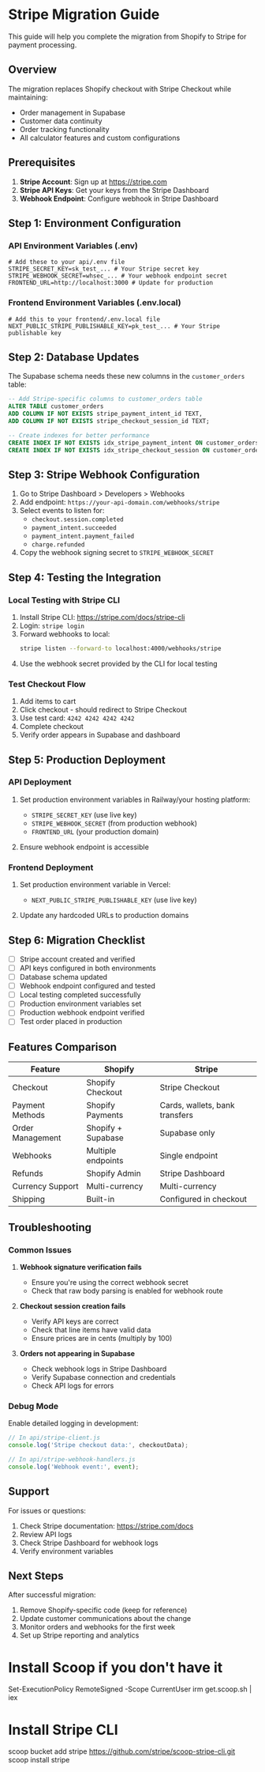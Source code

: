 # Stripe Migration Guide

This guide will help you complete the migration from Shopify to Stripe for payment processing.

## Overview

The migration replaces Shopify checkout with Stripe Checkout while maintaining:
- Order management in Supabase
- Customer data continuity
- Order tracking functionality
- All calculator features and custom configurations

## Prerequisites

1. **Stripe Account**: Sign up at https://stripe.com
2. **Stripe API Keys**: Get your keys from the Stripe Dashboard
3. **Webhook Endpoint**: Configure webhook in Stripe Dashboard

## Step 1: Environment Configuration

### API Environment Variables (.env)

```env
# Add these to your api/.env file
STRIPE_SECRET_KEY=sk_test_... # Your Stripe secret key
STRIPE_WEBHOOK_SECRET=whsec_... # Your webhook endpoint secret
FRONTEND_URL=http://localhost:3000 # Update for production
```

### Frontend Environment Variables (.env.local)

```env
# Add this to your frontend/.env.local file
NEXT_PUBLIC_STRIPE_PUBLISHABLE_KEY=pk_test_... # Your Stripe publishable key
```

## Step 2: Database Updates

The Supabase schema needs these new columns in the `customer_orders` table:

```sql
-- Add Stripe-specific columns to customer_orders table
ALTER TABLE customer_orders 
ADD COLUMN IF NOT EXISTS stripe_payment_intent_id TEXT,
ADD COLUMN IF NOT EXISTS stripe_checkout_session_id TEXT;

-- Create indexes for better performance
CREATE INDEX IF NOT EXISTS idx_stripe_payment_intent ON customer_orders(stripe_payment_intent_id);
CREATE INDEX IF NOT EXISTS idx_stripe_checkout_session ON customer_orders(stripe_checkout_session_id);
```

## Step 3: Stripe Webhook Configuration

1. Go to Stripe Dashboard > Developers > Webhooks
2. Add endpoint: `https://your-api-domain.com/webhooks/stripe`
3. Select events to listen for:
   - `checkout.session.completed`
   - `payment_intent.succeeded`
   - `payment_intent.payment_failed`
   - `charge.refunded`
4. Copy the webhook signing secret to `STRIPE_WEBHOOK_SECRET`

## Step 4: Testing the Integration

### Local Testing with Stripe CLI

1. Install Stripe CLI: https://stripe.com/docs/stripe-cli
2. Login: `stripe login`
3. Forward webhooks to local:
   ```bash
   stripe listen --forward-to localhost:4000/webhooks/stripe
   ```
4. Use the webhook secret provided by the CLI for local testing

### Test Checkout Flow

1. Add items to cart
2. Click checkout - should redirect to Stripe Checkout
3. Use test card: `4242 4242 4242 4242`
4. Complete checkout
5. Verify order appears in Supabase and dashboard

## Step 5: Production Deployment

### API Deployment

1. Set production environment variables in Railway/your hosting platform:
   - `STRIPE_SECRET_KEY` (use live key)
   - `STRIPE_WEBHOOK_SECRET` (from production webhook)
   - `FRONTEND_URL` (your production domain)

2. Ensure webhook endpoint is accessible

### Frontend Deployment

1. Set production environment variable in Vercel:
   - `NEXT_PUBLIC_STRIPE_PUBLISHABLE_KEY` (use live key)

2. Update any hardcoded URLs to production domains

## Step 6: Migration Checklist

- [ ] Stripe account created and verified
- [ ] API keys configured in both environments
- [ ] Database schema updated
- [ ] Webhook endpoint configured and tested
- [ ] Local testing completed successfully
- [ ] Production environment variables set
- [ ] Production webhook endpoint verified
- [ ] Test order placed in production

## Features Comparison

| Feature | Shopify | Stripe |
|---------|---------|--------|
| Checkout | Shopify Checkout | Stripe Checkout |
| Payment Methods | Shopify Payments | Cards, wallets, bank transfers |
| Order Management | Shopify + Supabase | Supabase only |
| Webhooks | Multiple endpoints | Single endpoint |
| Refunds | Shopify Admin | Stripe Dashboard |
| Currency Support | Multi-currency | Multi-currency |
| Shipping | Built-in | Configured in checkout |

## Troubleshooting

### Common Issues

1. **Webhook signature verification fails**
   - Ensure you're using the correct webhook secret
   - Check that raw body parsing is enabled for webhook route

2. **Checkout session creation fails**
   - Verify API keys are correct
   - Check that line items have valid data
   - Ensure prices are in cents (multiply by 100)

3. **Orders not appearing in Supabase**
   - Check webhook logs in Stripe Dashboard
   - Verify Supabase connection and credentials
   - Check API logs for errors

### Debug Mode

Enable detailed logging in development:

```javascript
// In api/stripe-client.js
console.log('Stripe checkout data:', checkoutData);

// In api/stripe-webhook-handlers.js
console.log('Webhook event:', event);
```

## Support

For issues or questions:
1. Check Stripe documentation: https://stripe.com/docs
2. Review API logs
3. Check Stripe Dashboard for webhook logs
4. Verify environment variables

## Next Steps

After successful migration:
1. Remove Shopify-specific code (keep for reference)
2. Update customer communications about the change
3. Monitor orders and webhooks for the first week
4. Set up Stripe reporting and analytics 

# Install Scoop if you don't have it
Set-ExecutionPolicy RemoteSigned -Scope CurrentUser
irm get.scoop.sh | iex

# Install Stripe CLI
scoop bucket add stripe https://github.com/stripe/scoop-stripe-cli.git
scoop install stripe 